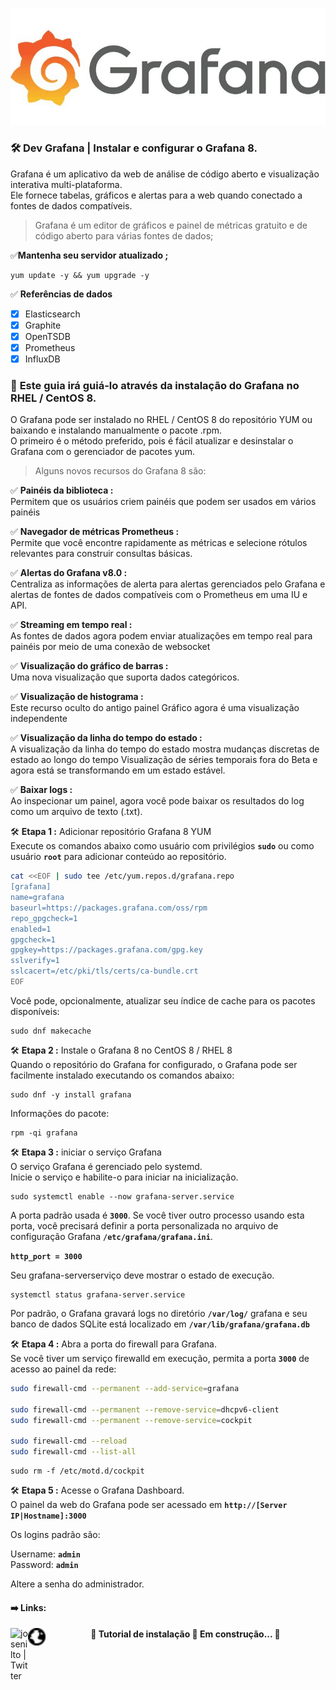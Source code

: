 ![Markdown](https://raw.githubusercontent.com/josenilto/dev.grafana/main/grafana.png)

### 🛠 Dev Grafana | Instalar e configurar o Grafana 8. 

Grafana é um aplicativo da web de análise de código aberto e visualização interativa multi-plataforma. <br>
Ele fornece tabelas, gráficos e alertas para a web quando conectado a fontes de dados compatíveis.

> Grafana é um editor de gráficos e painel de métricas gratuito e de código aberto para várias fontes de dados;

✅**Mantenha seu servidor atualizado ;**

```Atualização
yum update -y && yum upgrade -y
```

✅ **Referências de dados**

- [x] Elasticsearch
- [x] Graphite
- [x] OpenTSDB
- [x] Prometheus
- [x] InfluxDB

### 🎲 **Este guia irá guiá-lo através da instalação do Grafana no RHEL / CentOS 8.**

O Grafana pode ser instalado no RHEL / CentOS 8 do repositório YUM ou baixando e instalando manualmente o pacote .rpm.  
O primeiro é o método preferido, pois é fácil atualizar e desinstalar o Grafana com o gerenciador de pacotes yum.

> Alguns novos recursos do Grafana 8 são:

✅ **Painéis da biblioteca :**  
Permitem que os usuários criem painéis que podem ser usados em vários painéis

✅ **Navegador de métricas Prometheus :**  
Permite que você encontre rapidamente as métricas e selecione rótulos relevantes para construir consultas básicas.

✅ **Alertas do Grafana v8.0 :**  
Centraliza as informações de alerta para alertas gerenciados pelo Grafana e alertas de fontes de dados compatíveis 
com o Prometheus em uma IU e API.

✅ **Streaming em tempo real :**  
As fontes de dados agora podem enviar atualizações em tempo real para painéis por meio de uma conexão de websocket

✅ **Visualização do gráfico de barras :**  
Uma nova visualização que suporta dados categóricos.

✅ **Visualização de histograma :**  
Este recurso oculto do antigo painel Gráfico agora é uma visualização independente

✅ **Visualização da linha do tempo do estado :**  
A visualização da linha do tempo do estado mostra mudanças discretas de estado ao longo do tempo
Visualização de séries temporais fora do Beta e agora está se transformando em um estado estável.

✅ **Baixar logs :**  
Ao inspecionar um painel, agora você pode baixar os resultados do log como um arquivo de texto (.txt).


🛠 **Etapa 1 :** Adicionar repositório Grafana 8 YUM  
Execute os comandos abaixo como usuário com privilégios **`sudo`** ou como usuário **`root`** para adicionar conteúdo ao repositório.

```bash
cat <<EOF | sudo tee /etc/yum.repos.d/grafana.repo
[grafana]
name=grafana
baseurl=https://packages.grafana.com/oss/rpm
repo_gpgcheck=1
enabled=1
gpgcheck=1
gpgkey=https://packages.grafana.com/gpg.key
sslverify=1
sslcacert=/etc/pki/tls/certs/ca-bundle.crt
EOF
```

Você pode, opcionalmente, atualizar seu índice de cache para os pacotes disponíveis:

```
sudo dnf makecache
```


🛠 **Etapa 2 :** Instale o Grafana 8 no CentOS 8 / RHEL 8  
Quando o repositório do Grafana for configurado, o Grafana pode ser facilmente instalado executando os comandos abaixo:

```install
sudo dnf -y install grafana
```

Informações do pacote:

```info
rpm -qi grafana
```

🛠 **Etapa 3 :** iniciar o serviço Grafana  
O serviço Grafana é gerenciado pelo systemd.  
Inicie o serviço e habilite-o para iniciar na inicialização.

```service
sudo systemctl enable --now grafana-server.service
```

A porta padrão usada é **`3000`**. 
Se você tiver outro processo usando esta porta, você precisará definir a porta personalizada no arquivo de 
configuração Grafana **`/etc/grafana/grafana.ini`**.

**`http_port = 3000`**

Seu grafana-serverserviço deve mostrar o estado de execução.

```service
systemctl status grafana-server.service
```

Por padrão, o Grafana gravará logs no  diretório **`/var/log/`** 
grafana e seu banco de dados SQLite está localizado em **`/var/lib/grafana/grafana.db`**


🛠 **Etapa 4 :** Abra a porta do firewall para Grafana.</br>
Se você tiver um serviço firewalld em execução, permita a porta **`3000`** de acesso ao painel da rede:

```bash
sudo firewall-cmd --permanent --add-service=grafana

sudo firewall-cmd --permanent --remove-service=dhcpv6-client
sudo firewall-cmd --permanent --remove-service=cockpit

sudo firewall-cmd --reload
sudo firewall-cmd --list-all 
```
```cockipt
sudo rm -f /etc/motd.d/cockpit
```
🛠 **Etapa 5 :** Acesse o Grafana Dashboard.  
O painel da web do Grafana pode ser acessado em **`http://[Server IP|Hostname]:3000`** 

Os logins padrão são:

Username: **`admin`**  
Password: **`admin`**

Altere a senha do administrador.


#### ➡️ Links:

[<img title="Grafana" align="left" alt="josenilto | Twitter" width="28px" src="https://cdn.jsdelivr.net/npm/simple-icons@v3/icons/grafana.svg" />][grafana]
[<img title="Grafana Labs" align="left" alt="josenilto | Twitter" width="28px" src="https://raw.githubusercontent.com/iconic/open-iconic/master/svg/globe.svg" />][website]

[Grafana]: https://grafana.com
[Website]: https://grafana.com/grafana/


<h4 align="center"> 
	🚧 Tutorial de instalação 🚀 Em construção...  🚧	
</h4>
